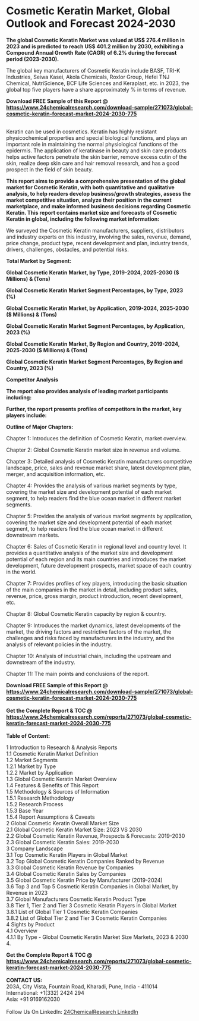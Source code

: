 <h1>Cosmetic Keratin Market, Global Outlook and Forecast 2024-2030</h1><p><strong>The global Cosmetic Keratin Market was valued at US$ 276.4 million in 2023 and is predicted to reach US$ 401.2 million by 2030, exhibiting a Compound Annual Growth Rate (CAGR) of 6.2% during the forecast period (2023-2030).</strong></p><p>
</p><p>The global key manufacturers of Cosmetic Keratin include BASF, TRI-K Industries, Seiwa Kasei, Akola Chemicals, Roxlor Group, Hefei TNJ Chemical, NutriScience, BCF Life Sciences and Keraplast, etc. in 2023, the global top five players have a share approximately % in terms of revenue.</p><div><b>Download FREE Sample of this Report @ 
            <a href="https://www.24chemicalresearch.com/download-sample/271073/global-cosmetic-keratin-forecast-market-2024-2030-775">
            https://www.24chemicalresearch.com/download-sample/271073/global-cosmetic-keratin-forecast-market-2024-2030-775</a></b></div><br><p>
Keratin can be used in cosmetics. Keratin has highly resistant physicochemical properties and special biological functions, and plays an important role in maintaining the normal physiological functions of the epidermis. The application of keratinase in beauty and skin care products helps active factors penetrate the skin barrier, remove excess cutin of the skin, realize deep skin care and hair removal research, and has a good prospect in the field of skin beauty.</p><p>
<strong>This report aims to provide a comprehensive presentation of the global market for Cosmetic Keratin, with both quantitative and qualitative analysis, to help readers develop business/growth strategies, assess the market competitive situation, analyze their position in the current marketplace, and make informed business decisions regarding Cosmetic Keratin. This report contains market size and forecasts of Cosmetic Keratin in global, including the following market information:</strong></p><p>
</p><p>
</p><p>We surveyed the Cosmetic Keratin manufacturers, suppliers, distributors and industry experts on this industry, involving the sales, revenue, demand, price change, product type, recent development and plan, industry trends, drivers, challenges, obstacles, and potential risks.</p><p>
<strong>Total Market by Segment:</strong></p><p>
<strong>Global Cosmetic Keratin Market, by Type, 2019-2024, 2025-2030 ($ Millions) &amp; (Tons)</strong></p><p>
<strong>Global Cosmetic Keratin Market Segment Percentages, by Type, 2023 (%)</strong></p><p>
</p><p>
<strong>Global Cosmetic Keratin Market, by Application, 2019-2024, 2025-2030 ($ Millions) &amp; (Tons)</strong></p><p>
<strong>Global Cosmetic Keratin Market Segment Percentages, by Application, 2023 (%)</strong></p><p>
</p><p>
<strong>Global Cosmetic Keratin Market, By Region and Country, 2019-2024, 2025-2030 ($ Millions) &amp; (Tons)</strong></p><p>
<strong>Global Cosmetic Keratin Market Segment Percentages, By Region and Country, 2023 (%)</strong></p><p>
</p><p>
<strong>Competitor Analysis</strong></p><p>
<strong>The report also provides analysis of leading market participants including:</strong></p><p>
</p><p>
<strong>Further, the report presents profiles of competitors in the market, key players include:</strong></p><p>
</p><p>
<strong>Outline of Major Chapters:</strong></p><p>
</p><p>Chapter 1: Introduces the definition of Cosmetic Keratin, market overview.</p><p>
Chapter 2: Global Cosmetic Keratin market size in revenue and volume.</p><p>
Chapter 3: Detailed analysis of Cosmetic Keratin manufacturers competitive landscape, price, sales and revenue market share, latest development plan, merger, and acquisition information, etc.</p><p>
Chapter 4: Provides the analysis of various market segments by type, covering the market size and development potential of each market segment, to help readers find the blue ocean market in different market segments.</p><p>
Chapter 5: Provides the analysis of various market segments by application, covering the market size and development potential of each market segment, to help readers find the blue ocean market in different downstream markets.</p><p>
Chapter 6: Sales of Cosmetic Keratin in regional level and country level. It provides a quantitative analysis of the market size and development potential of each region and its main countries and introduces the market development, future development prospects, market space of each country in the world.</p><p>
Chapter 7: Provides profiles of key players, introducing the basic situation of the main companies in the market in detail, including product sales, revenue, price, gross margin, product introduction, recent development, etc.</p><p>
Chapter 8: Global Cosmetic Keratin capacity by region &amp; country.</p><p>
Chapter 9: Introduces the market dynamics, latest developments of the market, the driving factors and restrictive factors of the market, the challenges and risks faced by manufacturers in the industry, and the analysis of relevant policies in the industry.</p><p>
Chapter 10: Analysis of industrial chain, including the upstream and downstream of the industry.</p><p>
Chapter 11: The main points and conclusions of the report.</p><div><b>Download FREE Sample of this Report @ 
            <a href="https://www.24chemicalresearch.com/download-sample/271073/global-cosmetic-keratin-forecast-market-2024-2030-775">
            https://www.24chemicalresearch.com/download-sample/271073/global-cosmetic-keratin-forecast-market-2024-2030-775</a></b></div><br><div><b>Get the Complete Report & TOC @ 
            <a href="https://www.24chemicalresearch.com/reports/271073/global-cosmetic-keratin-forecast-market-2024-2030-775">
            https://www.24chemicalresearch.com/reports/271073/global-cosmetic-keratin-forecast-market-2024-2030-775</a></b></div><br>
            <b>Table of Content:</b><p>1 Introduction to Research & Analysis Reports<br />
    1.1 Cosmetic Keratin Market Definition<br />
    1.2 Market Segments<br />
        1.2.1 Market by Type<br />
        1.2.2 Market by Application<br />
    1.3 Global Cosmetic Keratin Market Overview<br />
    1.4 Features & Benefits of This Report<br />
    1.5 Methodology & Sources of Information<br />
        1.5.1 Research Methodology<br />
        1.5.2 Research Process<br />
        1.5.3 Base Year<br />
        1.5.4 Report Assumptions & Caveats<br />
2 Global Cosmetic Keratin Overall Market Size<br />
    2.1 Global Cosmetic Keratin Market Size: 2023 VS 2030<br />
    2.2 Global Cosmetic Keratin Revenue, Prospects & Forecasts: 2019-2030<br />
    2.3 Global Cosmetic Keratin Sales: 2019-2030<br />
3 Company Landscape<br />
    3.1 Top Cosmetic Keratin Players in Global Market<br />
    3.2 Top Global Cosmetic Keratin Companies Ranked by Revenue<br />
    3.3 Global Cosmetic Keratin Revenue by Companies<br />
    3.4 Global Cosmetic Keratin Sales by Companies<br />
    3.5 Global Cosmetic Keratin Price by Manufacturer (2019-2024)<br />
    3.6 Top 3 and Top 5 Cosmetic Keratin Companies in Global Market, by Revenue in 2023<br />
    3.7 Global Manufacturers Cosmetic Keratin Product Type<br />
    3.8 Tier 1, Tier 2 and Tier 3 Cosmetic Keratin Players in Global Market<br />
        3.8.1 List of Global Tier 1 Cosmetic Keratin Companies<br />
        3.8.2 List of Global Tier 2 and Tier 3 Cosmetic Keratin Companies<br />
4 Sights by Product<br />
    4.1 Overview<br />
        4.1.1 By Type - Global Cosmetic Keratin Market Size Markets, 2023 & 2030<br />
        4.</p><div><b>Get the Complete Report & TOC @ 
            <a href="https://www.24chemicalresearch.com/reports/271073/global-cosmetic-keratin-forecast-market-2024-2030-775">
            https://www.24chemicalresearch.com/reports/271073/global-cosmetic-keratin-forecast-market-2024-2030-775</a></b></div><br><b>CONTACT US:</b><br>
            203A, City Vista, Fountain Road, Kharadi, Pune, India - 411014<br>
            International: +1(332) 2424 294<br>
            Asia: +91 9169162030 <br><br>
            Follow Us On LinkedIn: <a href="https://www.linkedin.com/company/24chemicalresearch/">24ChemicalResearch LinkedIn</a>